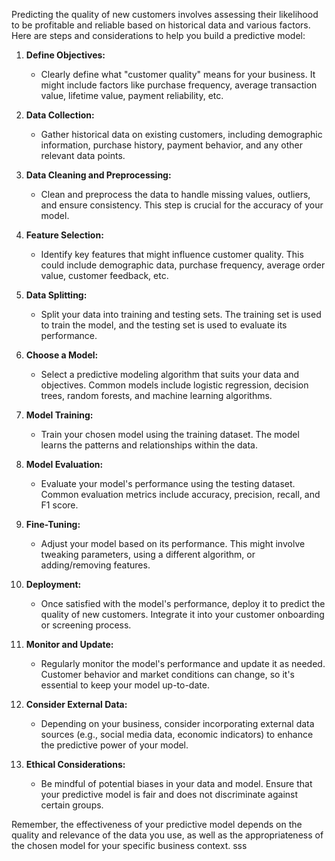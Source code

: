 Predicting the quality of new customers involves assessing their likelihood to be profitable and reliable based on historical data and various factors. Here are steps and considerations to help you build a predictive model:

1. **Define Objectives:**

   - Clearly define what "customer quality" means for your business. It might include factors like purchase frequency, average transaction value, lifetime value, payment reliability, etc.

2. **Data Collection:**

   - Gather historical data on existing customers, including demographic information, purchase history, payment behavior, and any other relevant data points.

3. **Data Cleaning and Preprocessing:**

   - Clean and preprocess the data to handle missing values, outliers, and ensure consistency. This step is crucial for the accuracy of your model.

4. **Feature Selection:**

   - Identify key features that might influence customer quality. This could include demographic data, purchase frequency, average order value, customer feedback, etc.

5. **Data Splitting:**

   - Split your data into training and testing sets. The training set is used to train the model, and the testing set is used to evaluate its performance.

6. **Choose a Model:**

   - Select a predictive modeling algorithm that suits your data and objectives. Common models include logistic regression, decision trees, random forests, and machine learning algorithms.

7. **Model Training:**

   - Train your chosen model using the training dataset. The model learns the patterns and relationships within the data.

8. **Model Evaluation:**

   - Evaluate your model's performance using the testing dataset. Common evaluation metrics include accuracy, precision, recall, and F1 score.

9. **Fine-Tuning:**

   - Adjust your model based on its performance. This might involve tweaking parameters, using a different algorithm, or adding/removing features.

10. **Deployment:**

    - Once satisfied with the model's performance, deploy it to predict the quality of new customers. Integrate it into your customer onboarding or screening process.

11. **Monitor and Update:**

    - Regularly monitor the model's performance and update it as needed. Customer behavior and market conditions can change, so it's essential to keep your model up-to-date.

12. **Consider External Data:**

    - Depending on your business, consider incorporating external data sources (e.g., social media data, economic indicators) to enhance the predictive power of your model.

13. **Ethical Considerations:**
    - Be mindful of potential biases in your data and model. Ensure that your predictive model is fair and does not discriminate against certain groups.

Remember, the effectiveness of your predictive model depends on the quality and relevance of the data you use, as well as the appropriateness of the chosen model for your specific business context.
sss
